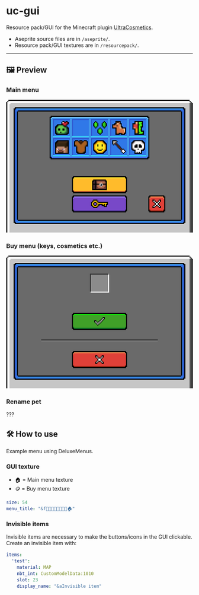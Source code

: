 # uc-gui

Resource pack/GUI for the Minecraft plugin [UltraCosmetics](https://github.com/datatags/UltraCosmetics).

- Aseprite source files are in `/aseprite/`.
- Resource pack/GUI textures are in `/resourcepack/`.

---

## 🖼️ Preview

### Main menu

![Main menu](.github/readme-assets/do-not-use-main-menu.png)

### Buy menu (keys, cosmetics etc.)

![Buy menu](.github/readme-assets/do-not-use-buy-menu.png)

### Rename pet

???

## 🛠️ How to use

Example menu using DeluxeMenus.

### GUI texture

- 🏠 = Main menu texture
- 🪙 = Buy menu texture

```yaml
size: 54
menu_title: "&f🎲🎲🎲🎲🎲🎲🎲🎲🏠"
```

### Invisible items

Invisible items are necessary to make the buttons/icons in the GUI clickable. Create an invisible item with:

```yaml
items:
  'test':
    material: MAP
    nbt_int: CustomModelData:1010
    slot: 23
    display_name: "&aInvisible item"
```
